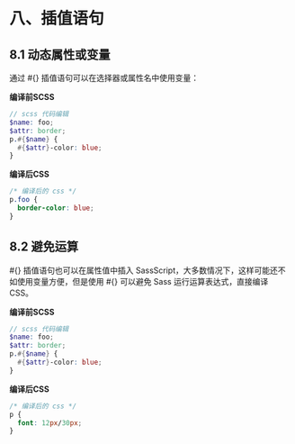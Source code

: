 # 八、插值语句

## 8.1 动态属性或变量

通过 #{} 插值语句可以在选择器或属性名中使用变量：

**编译前SCSS**

```scss
// scss 代码编辑
$name: foo;
$attr: border;
p.#{$name} {
  #{$attr}-color: blue;
}
```

**编译后CSS**

```css
/* 编译后的 css */
p.foo {
  border-color: blue;
}

```

## 8.2 避免运算
#{} 插值语句也可以在属性值中插入 SassScript，大多数情况下，这样可能还不如使用变量方便，但是使用 #{} 可以避免 Sass 运行运算表达式，直接编译 CSS。

**编译前SCSS**

```scss
// scss 代码编辑
$name: foo;
$attr: border;
p.#{$name} {
  #{$attr}-color: blue;
}
```

**编译后CSS**

```css
/* 编译后的 css */
p {
  font: 12px/30px;
}
```